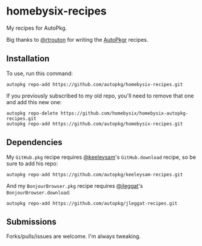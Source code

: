 homebysix-recipes
=========================

My recipes for AutoPkg.

Big thanks to [@rtrouton](https://github.com/rtrouton) for writing the [AutoPkgr](https://github.com/lindegroup/autopkgr) recipes.


## Installation

To use, run this command:
```
autopkg repo-add https://github.com/autopkg/homebysix-recipes.git
```

If you previously subscribed to my old repo, you'll need to remove that one and add this new one:
```
autopkg repo-delete https://github.com/homebysix/homebysix-autopkg-recipes.git
autopkg repo-add https://github.com/autopkg/homebysix-recipes.git
```


## Dependencies

My `GitHub.pkg` recipe requires [@keeleysam](https://github.com/keeleysam)'s `GitHub.download` recipe, so be sure to add his repo:
```
autopkg repo-add https://github.com/autopkg/keeleysam-recipes.git
```
And my `BonjourBrowser.pkg` recipe requires [@jleggat](https://github.com/jleggat)'s `BonjourBrowser.download`:
```
autopkg repo-add https://github.com/autopkg/jleggat-recipes.git
```

## Submissions

Forks/pulls/issues are welcome. I'm always tweaking.